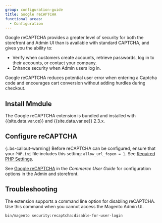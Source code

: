 ```yaml
---
group: configuration-guide
title: Google reCAPTCHA
functional_areas:
  - Configuration
---
```


Google reCAPTCHA provides a greater level of security for both the storefront and Admin UI than is available with standard CAPTCHA, and gives you the ability to:

-  Verify when customers create accounts, retrieve passwords, log in to their accounts, or contact your company.
-  Enhance security when Admin users log in.

Google reCAPTCHA reduces potential user error when entering a Captcha code and encourages cart conversion without adding hurdles during checkout.

## Install Mmdule

The Google reCAPTCHA extension is bundled and installed with {{site.data.var.ce}} and {{site.data.var.ee}} 2.3.x.

## Configure reCAPTCHA

{:.bs-callout-warning}
Before reCAPTCHA can be configured, ensure that your `PHP.ini` file includes this setting: `allow_url_fopen = 1`. See [Required PHP Settings]({{page.baseurl}}/install-gde/prereq/php-settings.html).

See [Google reCAPTCHA](https://docs.magento.com/user-guide/stores/security-google-recaptcha.html) in the _Commerce User Guide_ for configuration options in the Admin and storefront.

## Troubleshooting

The extension supports a command line option for disabling reCAPTCHA. Use this command when you cannot access the Magento Admin UI.

```bash
bin/magento security:recaptcha:disable-for-user-login
```
